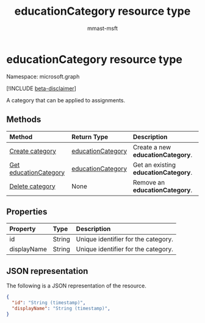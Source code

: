 ﻿---
title: "educationCategory resource type"
description: "A category that can be applied to assignments."
author: "mmast-msft"
localization_priority: Normal
ms.prod: "education"
doc_type: resourcePageType
---

# educationCategory resource type

Namespace: microsoft.graph

[!INCLUDE [beta-disclaimer](../../includes/beta-disclaimer.md)]

A category that can be applied to assignments.

## Methods

| Method                                                    | Return Type                               | Description                            |
| :-------------------------------------------------------- | :---------------------------------------- | :------------------------------------- |
| [Create category](../api/educationclass-post-category.md) | [educationCategory](educationcategory.md) | Create a new **educationCategory**.    |
| [Get educationCategory](../api/educationcategory-get.md)  | [educationCategory](educationcategory.md) | Get an existing **educationCategory**. |
| [Delete category](../api/educationcategory-delete.md)     | None                                      | Remove an **educationCategory**.       |

## Properties

| Property    | Type   | Description                         |
| :---------- | :----- | :---------------------------------- |
| id          | String | Unique identifier for the category. |
| displayName | String | Unique identifier for the category. |

## JSON representation

The following is a JSON representation of the resource.

<!-- {
  "blockType": "resource",
  "optionalProperties": [

  ],
  "@odata.type": "microsoft.graph.educationCategory"
}-->

```json
{
  "id": "String (timestamp)",
  "displayName": "String (timestamp)",
}

```

<!-- uuid: 8fcb5dbc-d5aa-4681-8e31-b001d5168d79
2015-10-25 14:57:30 UTC -->

<!--
{
  "type": "#page.annotation",
  "description": "educationCategory resource",
  "keywords": "",
  "section": "documentation",
  "tocPath": "",
  "suppressions": []
}
-->
